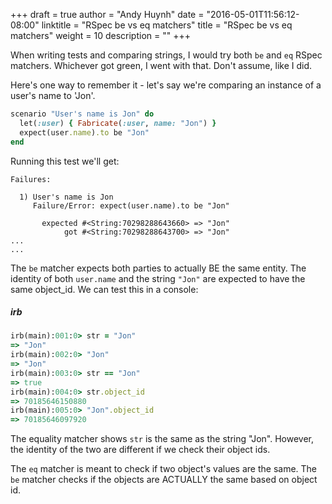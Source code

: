 +++
draft = true
author = "Andy Huynh"
date = "2016-05-01T11:56:12-08:00"
linktitle = "RSpec be vs eq matchers"
title = "RSpec be vs eq matchers"
weight = 10
description = ""
+++

When writing tests and comparing strings, I would try both `be` and `eq` RSpec matchers. Whichever got green, I went with that. Don't assume, like I did.

Here's one way to remember it - let's say we're comparing an instance of a user's name to 'Jon'.

```ruby
scenario "User's name is Jon" do
  let(:user) { Fabricate(:user, name: "Jon") }
  expect(user.name).to be "Jon"
end

```

Running this test we'll get:

```
Failures:

  1) User's name is Jon
     Failure/Error: expect(user.name).to be "Jon"

       expected #<String:70298288643660> => "Jon"
            got #<String:70298288643700> => "Jon"
...
...
```

The `be` matcher expects both parties to actually BE the same entity. The identity of both `user.name` and the string `"Jon"` are expected to have the same object_id. We can test this in a console:


##### irb
```ruby
irb(main):001:0> str = "Jon"
=> "Jon" 
irb(main):002:0> "Jon"
=> "Jon" 
irb(main):003:0> str == "Jon"
=> true
irb(main):004:0> str.object_id
=> 70185646150880
irb(main):005:0> "Jon".object_id
=> 70185646097920
```

The equality matcher shows `str` is the same as the string "Jon". However, the identity of the two are different if we check their object ids.

The `eq` matcher is meant to check if two object's values are the same. The `be` matcher checks if the objects are ACTUALLY the same based on object id.

